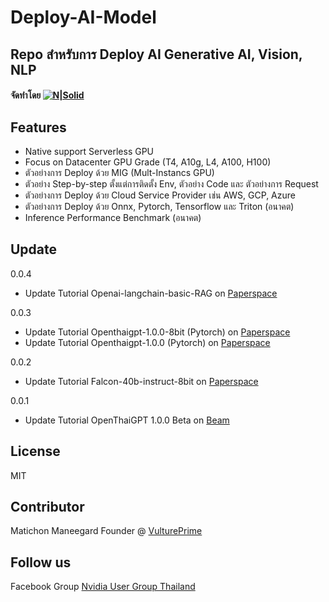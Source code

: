 # Deploy-AI-Model
## Repo สำหรับการ Deploy AI Generative AI, Vision, NLP
#### จัดทำโดย [![N|Solid](https://vultureprime-research-center.s3.ap-southeast-1.amazonaws.com/vulturePrimeLogo.png)](https://vultureprime.com)

## Features
- Native support Serverless GPU 
- Focus on Datacenter GPU Grade (T4, A10g, L4, A100, H100)
- ตัวอย่างการ Deploy ด้วย MIG (Mult-Instancs GPU)
- ตัวอย่าง Step-by-step ตั้งแต่การติดตั้ง Env, ตัวอย่าง Code และ ตัวอย่างการ Request
- ตัวอย่างการ Deploy ด้วย Cloud Service Provider เช่น AWS, GCP, Azure
- ตัวอย่างการ Deploy ด้วย Onnx, Pytorch, Tensorflow และ Triton (อนาคต)
- Inference Performance Benchmark (อนาคต)

## Update 
0.0.4
- Update Tutorial Openai-langchain-basic-RAG on [Paperspace](https://paperspace.com/)

0.0.3
- Update Tutorial Openthaigpt-1.0.0-8bit (Pytorch) on [Paperspace](https://paperspace.com/)
- Update Tutorial Openthaigpt-1.0.0 (Pytorch) on [Paperspace](https://paperspace.com/)

0.0.2
- Update Tutorial Falcon-40b-instruct-8bit on [Paperspace](https://paperspace.com/)

0.0.1
- Update Tutorial OpenThaiGPT 1.0.0 Beta on [Beam](https://beam.cloud)

## License
MIT

## Contributor 
Matichon Maneegard Founder @ [VulturePrime](https://vultureprime.com) 

## Follow us 
Facebook Group [Nvidia User Group Thailand](https://www.facebook.com/groups/nvidiausergroupthailand)